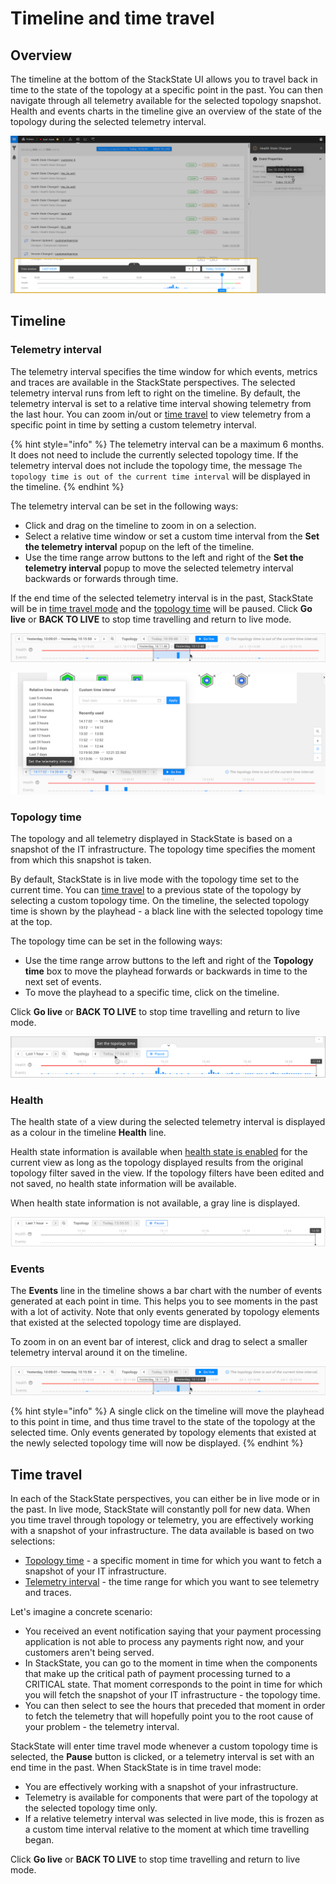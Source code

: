 # Timeline and time travel

## Overview

The timeline at the bottom of the StackState UI allows you to travel back in time to the state of the topology at a specific point in the past. You can then navigate through all telemetry available for the selected topology snapshot. Health and events charts in the timeline give an overview of the state of the topology during the selected telemetry interval.

![Timeline](../../.gitbook/assets/v43_timeline.png)

## Timeline

### Telemetry interval

The telemetry interval specifies the time window for which events, metrics and traces are available in the StackState perspectives. The selected telemetry interval runs from left to right on the timeline. By default, the telemetry interval is set to a relative time interval showing telemetry from the last hour. You can zoom in/out or [time travel](#time-travel) to view telemetry from a specific point in time by setting a custom telemetry interval. 

{% hint style="info" %}
The telemetry interval can be a maximum 6 months. It does not need to include the currently selected topology time. If the telemetry interval does not include the topology time, the message `The topology time is out of the current time interval` will be displayed in the timeline.
{% endhint %}

The telemetry interval can be set in the following ways:

* Click and drag on the timeline to zoom in on a selection.
* Select a relative time window or set a custom time interval from the **Set the telemetry interval** popup on the left of the timeline.
* Use the time range arrow buttons to the left and right of the **Set the telemetry interval** popup to move the selected telemetry interval backwards or forwards through time.

If the end time of the selected telemetry interval is in the past, StackState will be in [time travel mode](#time-travel) and the [topology time](#topology-time) will be paused. Click **Go live** or **BACK TO LIVE** to stop time travelling and return to live mode.

![Click and drag to select a telemetry interval](/.gitbook/assets/v44_timeline_click_drag_3.png)

![Set the telemetry interval popup](/.gitbook/assets/v44_timeline_telemetry_interval.png)

### Topology time

The topology and all telemetry displayed in StackState is based on a snapshot of the IT infrastructure. The topology time specifies the moment from which this snapshot is taken. 

By default, StackState is in live mode with the topology time set to the current time. You can [time travel](#time-travel) to a previous state of the topology by selecting a custom topology time. On the timeline, the selected topology time is shown by the playhead - a black line with the selected topology time at the top. 

The topology time can be set in the following ways:

* Use the time range arrow buttons to the left and right of the **Topology time** box to move the playhead forwards or backwards in time to the next set of events.
* To move the playhead to a specific time, click on the timeline.

Click **Go live** or **BACK TO LIVE** to stop time travelling and return to live mode.

![Set the topology time box](/.gitbook/assets/v44_timeline_set_topology_time.png)


### Health

The health state of a view during the selected telemetry interval is displayed as a colour in the timeline **Health** line. 

Health state information is available when [health state is enabled](/use/health-state/configure-view-health.md) for the current view as long as the topology displayed results from the original topology filter saved in the view. If the topology filters have been edited and not saved, no health state information will be available.

When health state information is not available, a gray line is displayed.

![Health state not available](/.gitbook/assets/v44_timeline_no_health_state.png)

### Events

The **Events** line in the timeline shows a bar chart with the number of events generated at each point in time. This helps you to see moments in the past with a lot of activity. Note that only events generated by topology elements that existed at the selected topology time are displayed.

To zoom in on an event bar of interest, click and drag to select a smaller telemetry interval around it on the timeline.

![Click and drag to select a telemetry interval](/.gitbook/assets/v44_timeline_click_drag_3.png)

{% hint style="info" %}
A single click on the timeline will move the playhead to this point in time, and thus time travel to the state of the topology at the selected time. Only events generated by topology elements that existed at the newly selected topology time will now be displayed.
{% endhint %}

## Time travel

In each of the StackState perspectives, you can either be in live mode or in the past. In live mode, StackState will constantly poll for new data. When you time travel through topology or telemetry, you are effectively working with a snapshot of your infrastructure. The data available is based on two selections:

* [Topology time](#topology-time) - a specific moment in time for which you want to fetch a snapshot of your IT infrastructure.
* [Telemetry interval](#telemetry-interval) - the time range for which you want to see telemetry and traces.

Let's imagine a concrete scenario:

* You received an event notification saying that your payment processing application is not able to process any payments right now, and your customers aren't being served.
* In StackState, you can go to the moment in time when the components that make up the critical path of payment processing turned to a CRITICAL state. That moment corresponds to the point in time for which you will fetch the snapshot of your IT infrastructure - the topology time.
* You can then select to see the hours that preceded that moment in order to fetch the telemetry that will hopefully point you to the root cause of your problem - the telemetry interval.

StackState will enter time travel mode whenever a custom topology time is selected, the **Pause** button is clicked, or a telemetry interval is set with an end time in the past. When StackState is in time travel mode: 

* You are effectively working with a snapshot of your infrastructure.
* Telemetry is available for components that were part of the topology at the selected topology time only.
* If a relative telemetry interval was selected in live mode, this is frozen as a custom time interval relative to the moment at which time travelling began.

Click **Go live** or **BACK TO LIVE** to stop time travelling and return to live mode.